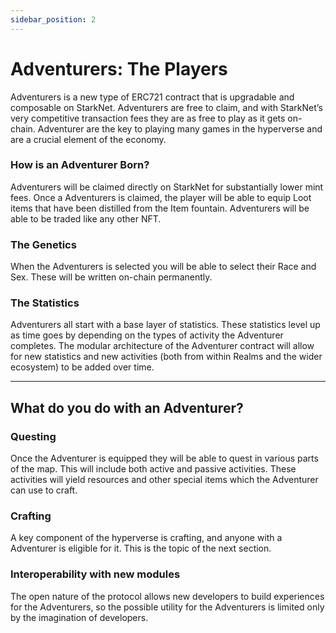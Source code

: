 ```yaml
---
sidebar_position: 2
---
```


# Adventurers: The Players

Adventurers is a new type of ERC721 contract that is upgradable and composable on StarkNet. Adventurers are free to claim, and with StarkNet’s very competitive transaction fees they are as free to play as it gets on-chain. Adventurer are the key to playing many games in the hyperverse and are a crucial element of the economy.

### How is an Adventurer Born?

Adventurers will be claimed directly on StarkNet for substantially lower mint fees. Once a Adventurers is claimed, the player will be able to equip Loot items that have been distilled from the Item fountain. Adventurers will be able to be traded like any other NFT.

### The Genetics

When the Adventurers is selected you will be able to select their Race and Sex. These will be written on-chain permanently.


### The Statistics

Adventurers all start with a base layer of statistics. These statistics level up as time goes by depending on the types of activity the Adventurer completes. The modular architecture of the Adventurer contract will allow for new statistics and new activities (both from within Realms and the wider ecosystem) to be added over time.


---

## What do you do with an Adventurer?

### Questing

Once the Adventurer is equipped they will be able to quest in various parts of the map. This will include both active and passive activities. These activities will yield resources and other special items which the Adventurer can use to craft.

### Crafting

A key component of the hyperverse is crafting, and anyone with a Adventurer is eligible for it. This is the topic of the next section.

### Interoperability with new modules

The open nature of the protocol allows new developers to build experiences for the Adventurers, so the possible utility for the Adventurers is limited only by the imagination of developers.


